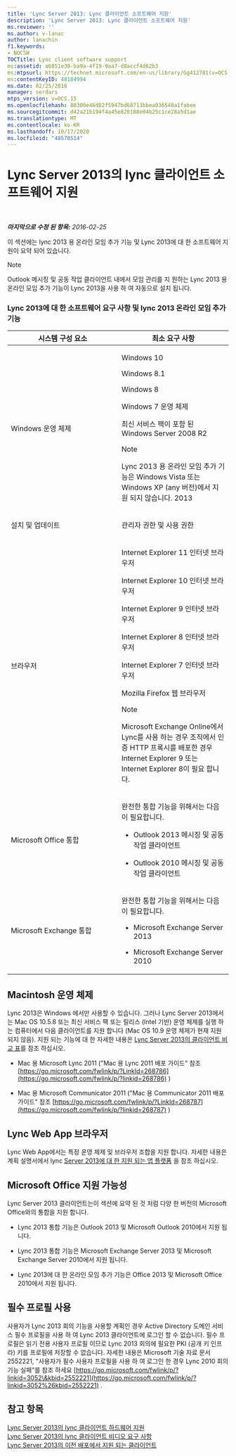 ```yaml
---
title: 'Lync Server 2013: Lync 클라이언트 소프트웨어 지원'
description: 'Lync Server 2013: Lync 클라이언트 소프트웨어 지원'
ms.reviewer: ''
ms.author: v-lanac
author: lanachin
f1.keywords:
- NOCSH
TOCTitle: Lync client software support
ms:assetid: a6851e38-ba9a-4f19-9aa7-d8accf4d62b3
ms:mtpsurl: https://technet.microsoft.com/en-us/library/Gg412781(v=OCS.15)
ms:contentKeyID: 48184994
ms.date: 02/25/2016
manager: serdars
mtps_version: v=OCS.15
ms.openlocfilehash: 80300e46d82f5947bd68713bbea036548a1fabee
ms.sourcegitcommit: d42a21b194f4a45e828188e04b25c1ce28a5d1ae
ms.translationtype: MT
ms.contentlocale: ko-KR
ms.lasthandoff: 10/17/2020
ms.locfileid: "48570514"
---
```

# <a name="lync-client-software-support-in-lync-server-2013"></a>Lync Server 2013의 lync 클라이언트 소프트웨어 지원

<div data-xmlns="http://www.w3.org/1999/xhtml">

<div class="topic" data-xmlns="http://www.w3.org/1999/xhtml" data-msxsl="urn:schemas-microsoft-com:xslt" data-cs="https://msdn.microsoft.com/">

<div data-asp="https://msdn2.microsoft.com/asp">



</div>

<div id="mainSection">

<div id="mainBody">

<span> </span>

_**마지막으로 수정 된 항목:** 2016-02-25_

이 섹션에는 lync 2013 용 온라인 모임 추가 기능 및 Lync 2013에 대 한 소프트웨어 지원이 요약 되어 있습니다.

<div>


> [!NOTE]  
> Outlook 메시징 및 공동 작업 클라이언트 내에서 모임 관리를 지 원하는 Lync 2013 용 온라인 모임 추가 기능이 Lync 2013을 사용 하 여 자동으로 설치 됩니다.



</div>

### <a name="software-requirements-for-lync-2013-and-the-online-meeting-add-in-for-lync-2013"></a>Lync 2013에 대 한 소프트웨어 요구 사항 및 lync 2013 온라인 모임 추가 기능

<table>
<colgroup>
<col style="width: 50%" />
<col style="width: 50%" />
</colgroup>
<thead>
<tr class="header">
<th>시스템 구성 요소</th>
<th>최소 요구 사항</th>
</tr>
</thead>
<tbody>
<tr class="odd">
<td><p>Windows 운영 체제</p></td>
<td><p>Windows 10</p>
<p>Windows 8.1</p>
<p>Windows 8</p>
<p>Windows 7 운영 체제</p>
<p>최신 서비스 팩이 포함 된 Windows Server 2008 R2</p>
<div>

> [!NOTE]  
> Lync 2013 용 온라인 모임 추가 기능은 Windows Vista 또는 Windows XP (any 버전)에서 지원 되지 않습니다. 2013


</div></td>
</tr>
<tr class="even">
<td><p>설치 및 업데이트</p></td>
<td><p>관리자 권한 및 사용 권한</p></td>
</tr>
<tr class="odd">
<td><p>브라우저</p></td>
<td><p>Internet Explorer 11 인터넷 브라우저</p>
<p>Internet Explorer 10 인터넷 브라우저</p>
<p>Internet Explorer 9 인터넷 브라우저</p>
<p>Internet Explorer 8 인터넷 브라우저</p>
<p>Internet Explorer 7 인터넷 브라우저</p>
<p>Mozilla Firefox 웹 브라우저</p>
<div>

> [!NOTE]  
> Microsoft Exchange Online에서 Lync를 사용 하는 경우 조직에서 인증 HTTP 프록시를 배포한 경우 Internet Explorer 9 또는 Internet Explorer 8이 필요 합니다.


</div></td>
</tr>
<tr class="even">
<td><p>Microsoft Office 통합</p></td>
<td><p>완전한 통합 기능을 위해서는 다음이 필요합니다.</p>
<ul>
<li><p>Outlook 2013 메시징 및 공동 작업 클라이언트</p></li>
<li><p>Outlook 2010 메시징 및 공동 작업 클라이언트</p></li>
</ul></td>
</tr>
<tr class="odd">
<td><p>Microsoft Exchange 통합</p></td>
<td><p>완전한 통합 기능을 위해서는 다음이 필요합니다.</p>
<ul>
<li><p>Microsoft Exchange Server 2013</p></li>
<li><p>Microsoft Exchange Server 2010</p></li>
</ul></td>
</tr>
</tbody>
</table>


<div>

## <a name="macintosh-operating-systems"></a>Macintosh 운영 체제

Lync 2013은 Windows 에서만 사용할 수 있습니다. 그러나 Lync Server 2013에서는 Mac OS 10.5.8 또는 최신 서비스 팩 또는 릴리스 (Intel 기반) 운영 체제를 실행 하는 컴퓨터에서 다음 클라이언트를 지원 합니다 (Mac OS 10.9 운영 체제가 현재 지원 되지 않음). 지원 되는 기능에 대 한 자세한 내용은 [Lync Server 2013의 클라이언트 비교 표](lync-server-2013-desktop-client-comparison-tables.md)를 참조 하십시오.

  - Mac 용 Microsoft Lync 2011 ("Mac 용 Lync 2011 배포 가이드" 참조 [https://go.microsoft.com/fwlink/p/?LinkId=268786](https://go.microsoft.com/fwlink/p/?linkid=268786) )

  - Mac 용 Microsoft Communicator 2011 ("Mac 용 Communicator 2011 배포 가이드" 참조 [https://go.microsoft.com/fwlink/p/?LinkId=268787](https://go.microsoft.com/fwlink/p/?linkid=268787) )

</div>

<div>

## <a name="lync-web-app-browsers"></a>Lync Web App 브라우저

Lync Web App에서는 특정 운영 체제 및 브라우저 조합을 지원 합니다. 자세한 내용은 계획 설명서에서 lync [Server 2013에 대 한 지원 되는 앱 플랫폼](lync-server-2013-lync-web-app-supported-platforms.md) 을 참조 하십시오.

</div>

<div>

## <a name="microsoft-office-supportability"></a>Microsoft Office 지원 가능성

Lync Server 2013 클라이언트는이 섹션에 요약 된 것 처럼 다양 한 버전의 Microsoft Office와의 통합을 지원 합니다.

  - Lync 2013 통합 기능은 Outlook 2013 및 Microsoft Outlook 2010에서 지원 됩니다.

  - Lync 2013 통합 기능은 Microsoft Exchange Server 2013 및 Microsoft Exchange Server 2010에서 지원 됩니다.

  - Lync 2013에 대 한 온라인 모임 추가 기능은 Office 2013 및 Microsoft Office 2010에서 지원 됩니다.

</div>

<div>

## <a name="using-mandatory-profiles"></a>필수 프로필 사용

사용자가 Lync 2013 회의 기능을 사용할 계획인 경우 Active Directory 도메인 서비스 필수 프로필을 사용 하 여 Lync 2013 클라이언트에 로그인 할 수 없습니다. 필수 프로필은 읽기 전용 사용자 프로필 이므로 Lync 2013 회의에 필요한 PKI (공개 키 인프라) 키를 프로필에 저장할 수 없습니다. 자세한 내용은 Microsoft 기술 자료 문서 2552221, "사용자가 필수 사용자 프로필을 사용 하 여 로그인 한 경우 Lync 2010 회의 기능 실패"를 참조 하세요 [https://go.microsoft.com/fwlink/p/?linkid=3052\&kbid=2552221](https://go.microsoft.com/fwlink/p/?linkid=3052%26kbid=2552221) .

</div>

<div>

## <a name="see-also"></a>참고 항목


[Lync Server 2013의 lync 클라이언트 하드웨어 지원](lync-server-2013-lync-client-hardware-support.md)  
[Lync Server 2013의 lync 클라이언트 비디오 요구 사항](lync-server-2013-lync-client-video-requirements.md)  
[Lync Server 2013의 이전 배포에서 지원 되는 클라이언트](lync-server-2013-supported-clients-from-previous-deployments.md)  
  

</div>

</div>

<span> </span>

</div>

</div>

</div>

